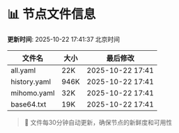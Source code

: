 # 📊 节点文件信息

**更新时间**: 2025-10-22 17:41:37 北京时间

| 文件名 | 大小 | 最后修改 |
|--------|------|----------|
| all.yaml | 22K | 2025-10-22 17:41 |
| history.yaml | 946K | 2025-10-22 17:41 |
| mihomo.yaml | 32K | 2025-10-22 17:41 |
| base64.txt | 19K | 2025-10-22 17:41 |

> 🔄 文件每30分钟自动更新，确保节点的新鲜度和可用性
